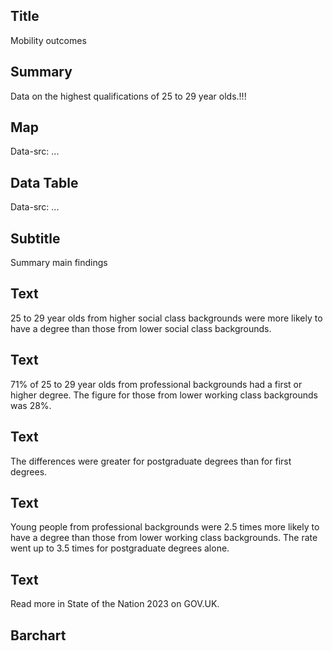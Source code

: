 ## Title
Mobility outcomes

## Summary
Data on the highest qualifications of 25 to 29 year olds.!!!

## Map
Data-src: ...

## Data Table
Data-src: ...

## Subtitle
Summary main findings

## Text
25 to 29 year olds from higher social class backgrounds were more likely to have a degree than those from lower social class backgrounds.

## Text
71% of 25 to 29 year olds from professional backgrounds had a first or higher degree. The figure for those from lower working class backgrounds was 28%.

## Text
The differences were greater for postgraduate degrees than for first degrees.

## Text
Young people from professional backgrounds were 2.5 times more likely to have a degree than those from lower working class backgrounds. The rate went up to 3.5 times for postgraduate degrees alone.

## Text
Read more in State of the Nation 2023 on GOV.UK.

## Barchart
